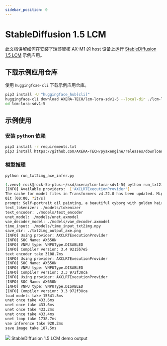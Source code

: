 ```yaml
---
sidebar_position: 0
---
```


# StableDiffusion 1.5 LCM

此文档讲解如何在安装了瑞莎智核 AX-M1 的 host 设备上运行 [StableDiffusion 1.5 LCM](https://huggingface.co/latent-consistency/lcm-lora-sdv1-5) 示例应用。

## 下载示例应用仓库

使用 `huggingfcae-cli` 下载示例应用仓库。

<NewCodeBlock tip="Host" type="Device">

```bash
pip3 install -U "huggingface_hub[cli]"
huggingface-cli download AXERA-TECH/lcm-lora-sdv1-5 --local-dir ./lcm-lora-sdv1-5
cd lcm-lora-sdv1-5
```

</NewCodeBlock>

## 示例使用

### 安装 python 依赖

<NewCodeBlock tip="Host" type="Device">

```bash
pip3 install -r requirements.txt
pip3 install https://github.com/AXERA-TECH/pyaxengine/releases/download/0.1.3.rc1/axengine-0.1.3-py3-none-any.whl
```

</NewCodeBlock>

### 模型推理

<NewCodeBlock tip="Host" type="Device">

```bash
python run_txt2img_axe_infer.py
```

</NewCodeBlock>

```bash
(.venv) rock@rock-5b-plus:~/ssd/axera/lcm-lora-sdv1-5$ python run_txt2img_axe_infer.py
[INFO] Available providers:  ['AXCLRTExecutionProvider']
The cache for model files in Transformers v4.22.0 has been updated. Migrating your old cache. This is a one-time only operation. You can interrupt this and resume the migration later on by calling `transformers.utils.move_cache()`.
0it [00:00, ?it/s]
prompt: Self-portrait oil painting, a beautiful cyborg with golden hair, 8k
text_tokenizer: ./models/tokenizer
text_encoder: ./models/text_encoder
unet_model: ./models/unet.axmodel
vae_decoder_model: ./models/vae_decoder.axmodel
time_input: ./models/time_input_txt2img.npy
save_dir: ./txt2img_output_axe.png
[INFO] Using provider: AXCLRTExecutionProvider
[INFO] SOC Name: AX650N
[INFO] VNPU type: VNPUType.DISABLED
[INFO] Compiler version: 3.4 9215b7e5
text encoder take 3108.7ms
[INFO] Using provider: AXCLRTExecutionProvider
[INFO] SOC Name: AX650N
[INFO] VNPU type: VNPUType.DISABLED
[INFO] Compiler version: 3.3 972f38ca
[INFO] Using provider: AXCLRTExecutionProvider
[INFO] SOC Name: AX650N
[INFO] VNPU type: VNPUType.DISABLED
[INFO] Compiler version: 3.3 972f38ca
load models take 15541.5ms
unet once take 433.6ms
unet once take 433.6ms
unet once take 433.2ms
unet once take 433.4ms
unet loop take 1738.7ms
vae inference take 920.2ms
save image take 187.5ms
```

<div style={{textAlign: 'center'}}>
   <img src="/img/aicore-ax-m1/txt2img_output_axe.webp"/>
   StableDiffusion 1.5 LCM demo output
</div>
